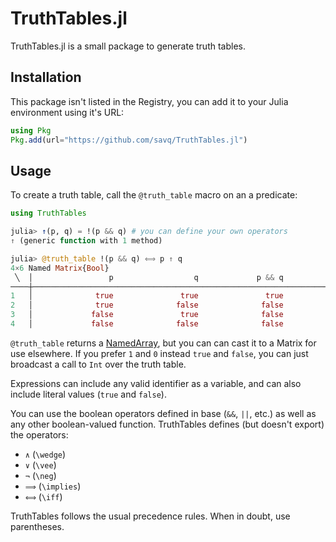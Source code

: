 # TruthTables.jl

TruthTables.jl is a small package to generate truth tables.


## Installation

This package isn't listed in the Registry, you can add it to your Julia environment
using it's URL:

```julia
using Pkg
Pkg.add(url="https://github.com/savq/TruthTables.jl")
```


## Usage

To create a truth table, call the `@truth_table` macro on an a predicate:
```julia
using TruthTables

julia> ↑(p, q) = !(p && q) # you can define your own operators
↑ (generic function with 1 method)

julia> @truth_table !(p && q) ⟺ p ↑ q
4×6 Named Matrix{Bool}
 ╲  │                 p                  q             p && q          !(p && q)              p ↑ q  !(p && q) ⟺ p ↑ q
────┼─────────────────────────────────────────────────────────────────────────────────────────────────────────────────
1   │              true               true               true              false              false               true
2   │              true              false              false               true               true               true
3   │             false               true              false               true               true               true
4   │             false              false              false               true               true               true
```

`@truth_table` returns a [NamedArray](https://github.com/davidavdav/NamedArrays.jl),
but you can can cast it to a Matrix for use elsewhere.
If you prefer `1` and `0` instead `true` and `false`, you can just broadcast
a call to `Int` over the truth table.

Expressions can include any valid identifier as a variable,
and can also include literal values (`true` and `false`).

You can use the boolean operators defined in base (`&&`, `||`, etc.)
as well as any other boolean-valued function.
TruthTables defines (but doesn't export) the operators:
- `∧` (`\wedge`)
- `∨` (`\vee`)
- `¬` (`\neg`)
- `⟹` (`\implies`)
- `⟺` (`\iff`)

TruthTables follows the usual precedence rules. When in doubt, use parentheses.

